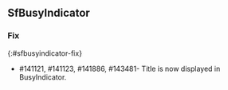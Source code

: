 ## SfBusyIndicator

### Fix
{:#sfbusyindicator-fix} 

* \#141121, \#141123, \#141886, \#143481- Title is now displayed in BusyIndicator.